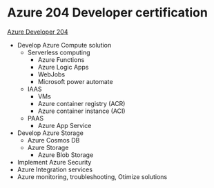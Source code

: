 # Azure 204 Developer certification
[Azure Developer 204](https://docs.microsoft.com/en-us/learn/certifications/exams/az-204#certification-exams)

- Develop Azure Compute solution
  - Serverless computing
    - Azure Functions
    - Azure Logic Apps
    - WebJobs
    - Microsoft power automate
  - IAAS
    - VMs
    - Azure container registry (ACR)
    - Azure container instance (ACI)
  - PAAS
    - Azure App Service
- Develop Azure Storage
  - Azure Cosmos DB
  - Azure Storage
    - Azure Blob Storage
- Implement Azure Security
- Azure Integration services
- Azure monitoring, troubleshooting, Otimize solutions
